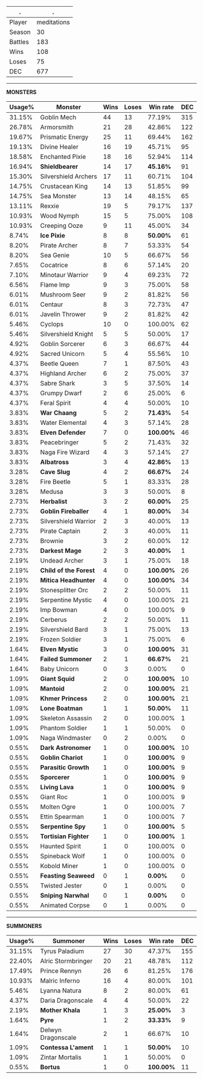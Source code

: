 .|.
|-|-
Player|meditations
Season|30
Battles|183
Wins|108
Loses|75
DEC|677

---
**MONSTERS**

Usage%|Monster|Wins|Loses|Win rate|DEC|
-|-|-|-|-|-|
31.15%|Goblin Mech|44|13|77.19%|315|
26.78%|Armorsmith|21|28|42.86%|122|
19.67%|Prismatic Energy|25|11|69.44%|162|
19.13%|Divine Healer|16|19|45.71%|95|
18.58%|Enchanted Pixie|18|16|52.94%|114|
16.94%|**Shieldbearer**|14|17|**45.16%**|91|
15.30%|Silvershield Archers|17|11|60.71%|104|
14.75%|Crustacean King|14|13|51.85%|99|
14.75%|Sea Monster|13|14|48.15%|65|
13.11%|Rexxie|19|5|79.17%|137|
10.93%|Wood Nymph|15|5|75.00%|108|
10.93%|Creeping Ooze|9|11|45.00%|34|
8.74%|**Ice Pixie**|8|8|**50.00%**|61|
8.20%|Pirate Archer|8|7|53.33%|54|
8.20%|Sea Genie|10|5|66.67%|56|
7.65%|Cocatrice|8|6|57.14%|20|
7.10%|Minotaur Warrior|9|4|69.23%|72|
6.56%|Flame Imp|9|3|75.00%|58|
6.01%|Mushroom Seer|9|2|81.82%|56|
6.01%|Centaur|8|3|72.73%|47|
6.01%|Javelin Thrower|9|2|81.82%|42|
5.46%|Cyclops|10|0|100.00%|62|
5.46%|Silvershield Knight|5|5|50.00%|17|
4.92%|Goblin Sorcerer|6|3|66.67%|44|
4.92%|Sacred Unicorn|5|4|55.56%|10|
4.37%|Beetle Queen|7|1|87.50%|43|
4.37%|Highland Archer|6|2|75.00%|37|
4.37%|Sabre Shark|3|5|37.50%|14|
4.37%|Grumpy Dwarf|2|6|25.00%|6|
4.37%|Feral Spirit|4|4|50.00%|10|
3.83%|**War Chaang**|5|2|**71.43%**|54|
3.83%|Water Elemental|4|3|57.14%|28|
3.83%|**Elven Defender**|7|0|**100.00%**|46|
3.83%|Peacebringer|5|2|71.43%|32|
3.83%|Naga Fire Wizard|4|3|57.14%|27|
3.83%|**Albatross**|3|4|**42.86%**|13|
3.28%|**Cave Slug**|4|2|**66.67%**|24|
3.28%|Fire Beetle|5|1|83.33%|28|
3.28%|Medusa|3|3|50.00%|8|
2.73%|**Herbalist**|3|2|**60.00%**|25|
2.73%|**Goblin Fireballer**|4|1|**80.00%**|34|
2.73%|Silvershield Warrior|2|3|40.00%|13|
2.73%|Pirate Captain|2|3|40.00%|11|
2.73%|Brownie|3|2|60.00%|12|
2.73%|**Darkest Mage**|2|3|**40.00%**|1|
2.19%|Undead Archer|3|1|75.00%|18|
2.19%|**Child of the Forest**|4|0|**100.00%**|26|
2.19%|**Mitica Headhunter**|4|0|**100.00%**|34|
2.19%|Stonesplitter Orc|2|2|50.00%|11|
2.19%|Serpentine Mystic|4|0|100.00%|21|
2.19%|Imp Bowman|4|0|100.00%|9|
2.19%|Cerberus|2|2|50.00%|11|
2.19%|Silvershield Bard|3|1|75.00%|13|
2.19%|Frozen Soldier|3|1|75.00%|6|
1.64%|**Elven Mystic**|3|0|**100.00%**|31|
1.64%|**Failed Summoner**|2|1|**66.67%**|21|
1.64%|Baby Unicorn|0|3|0.00%|0|
1.09%|**Giant Squid**|2|0|**100.00%**|10|
1.09%|**Mantoid**|2|0|**100.00%**|21|
1.09%|**Khmer Princess**|2|0|**100.00%**|21|
1.09%|**Lone Boatman**|1|1|**50.00%**|11|
1.09%|Skeleton Assassin|2|0|100.00%|1|
1.09%|Phantom Soldier|1|1|50.00%|0|
1.09%|Naga Windmaster|0|2|0.00%|0|
0.55%|**Dark Astronomer**|1|0|**100.00%**|10|
0.55%|**Goblin Chariot**|1|0|**100.00%**|9|
0.55%|**Parasitic Growth**|1|0|**100.00%**|9|
0.55%|**Sporcerer**|1|0|**100.00%**|9|
0.55%|**Living Lava**|1|0|**100.00%**|9|
0.55%|Giant Roc|1|0|100.00%|9|
0.55%|Molten Ogre|1|0|100.00%|7|
0.55%|Ettin Spearman|1|0|100.00%|7|
0.55%|**Serpentine Spy**|1|0|**100.00%**|5|
0.55%|**Tortisian Fighter**|1|0|**100.00%**|1|
0.55%|Haunted Spirit|1|0|100.00%|0|
0.55%|Spineback Wolf|1|0|100.00%|0|
0.55%|Kobold Miner|1|0|100.00%|0|
0.55%|**Feasting Seaweed**|0|1|**0.00%**|0|
0.55%|Twisted Jester|0|1|0.00%|0|
0.55%|**Sniping Narwhal**|0|1|**0.00%**|0|
0.55%|Animated Corpse|0|1|0.00%|0|

---
**SUMMONERS**

Usage%|Summoner|Wins|Loses|Win rate|DEC|
-|-|-|-|-|-|
31.15%|Tyrus Paladium|27|30|47.37%|155|
22.40%|Alric Stormbringer|20|21|48.78%|112|
17.49%|Prince Rennyn|26|6|81.25%|176|
10.93%|Malric Inferno|16|4|80.00%|101|
5.46%|Lyanna Natura|8|2|80.00%|61|
4.37%|Daria Dragonscale|4|4|50.00%|22|
2.19%|**Mother Khala**|1|3|**25.00%**|3|
1.64%|**Pyre**|1|2|**33.33%**|9|
1.64%|Delwyn Dragonscale|2|1|66.67%|10|
1.09%|**Contessa L'ament**|1|1|**50.00%**|10|
1.09%|Zintar Mortalis|1|1|50.00%|0|
0.55%|**Bortus**|1|0|**100.00%**|11|
